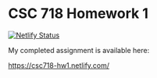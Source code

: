 CSC 718 Homework 1
==================

[![Netlify Status](https://api.netlify.com/api/v1/badges/be28be5c-e6dd-410e-a19e-b3e04b1893db/deploy-status)](https://app.netlify.com/sites/csc718-hw1/deploys)

My completed assignment is available here:

https://csc718-hw1.netlify.com/